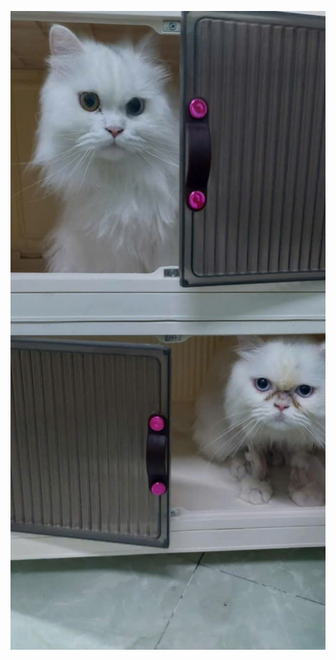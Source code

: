 ![cat](<https://raw.githubusercontent.com/truongnguyen20102006-sys/happy-birthday-web/main/accet/image/cat(2).jpg>)
